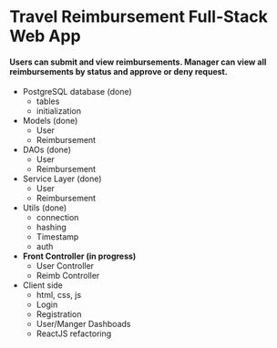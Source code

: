 <h1>Travel Reimbursement Full-Stack Web App</h1>

<h4>Users can submit and view reimbursements. Manager can view all reimbursements by status and approve or deny request.</h4>

* PostgreSQL database (done)
    - tables
    - initialization
* Models (done)
    - User
    - Reimbursement
* DAOs (done)
    - User
    - Reimbursement
* Service Layer (done)
    - User
    - Reimbursement
* Utils (done) 
    - connection
    - hashing
    - Timestamp
    - auth 
* <b>Front Controller (in progress)</b>
    - User Controller
    - Reimb Controller
* Client side
    - html, css, js
    - Login
    - Registration
    - User/Manger Dashboads
    - ReactJS refactoring </b>
